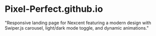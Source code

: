 # Pixel-Perfect.github.io
"Responsive landing page for Nexcent featuring a modern design with Swiper.js carousel, light/dark mode toggle, and dynamic animations."
